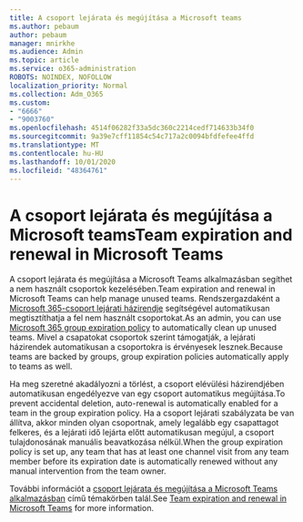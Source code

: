 ```yaml
---
title: A csoport lejárata és megújítása a Microsoft teams
ms.author: pebaum
author: pebaum
manager: mnirkhe
ms.audience: Admin
ms.topic: article
ms.service: o365-administration
ROBOTS: NOINDEX, NOFOLLOW
localization_priority: Normal
ms.collection: Adm_O365
ms.custom:
- "6666"
- "9003760"
ms.openlocfilehash: 4514f06282f33a5dc360c2214cedf714633b34f0
ms.sourcegitcommit: 9a39e7cff11854c54c717a2c0094bfdfefee4ffd
ms.translationtype: MT
ms.contentlocale: hu-HU
ms.lasthandoff: 10/01/2020
ms.locfileid: "48364761"
---
```

# <a name="team-expiration-and-renewal-in-microsoft-teams"></a><span data-ttu-id="aeca2-102">A csoport lejárata és megújítása a Microsoft teams</span><span class="sxs-lookup"><span data-stu-id="aeca2-102">Team expiration and renewal in Microsoft Teams</span></span>

<span data-ttu-id="aeca2-103">A csoport lejárata és megújítása a Microsoft Teams alkalmazásban segíthet a nem használt csoportok kezelésében.</span><span class="sxs-lookup"><span data-stu-id="aeca2-103">Team expiration and renewal in Microsoft Teams can help manage unused teams.</span></span> <span data-ttu-id="aeca2-104">Rendszergazdaként a  [Microsoft 365-csoport lejárati házirendje](https://docs.microsoft.com/microsoft-365/admin/create-groups/office-365-groups-expiration-policy)  segítségével automatikusan megtisztíthatja a fel nem használt csoportokat.</span><span class="sxs-lookup"><span data-stu-id="aeca2-104">As an admin, you can use  [Microsoft 365 group expiration policy](https://docs.microsoft.com/microsoft-365/admin/create-groups/office-365-groups-expiration-policy)  to automatically clean up unused teams.</span></span> <span data-ttu-id="aeca2-105">Mivel a csapatokat csoportok szerint támogatják, a lejárati házirendek automatikusan a csoportokra is érvényesek lesznek.</span><span class="sxs-lookup"><span data-stu-id="aeca2-105">Because teams are backed by groups, group expiration policies automatically apply to teams as well.</span></span>

<span data-ttu-id="aeca2-106">Ha meg szeretné akadályozni a törlést, a csoport elévülési házirendjében automatikusan engedélyezve van egy csoport automatikus megújítása.</span><span class="sxs-lookup"><span data-stu-id="aeca2-106">To prevent accidental deletion, auto-renewal is automatically enabled for a team in the group expiration policy.</span></span> <span data-ttu-id="aeca2-107">Ha a csoport lejárati szabályzata be van állítva, akkor minden olyan csoportnak, amely legalább egy csapattagot felkeres, és a lejárati idő lejárta előtt automatikusan megújul, a csoport tulajdonosának manuális beavatkozása nélkül.</span><span class="sxs-lookup"><span data-stu-id="aeca2-107">When the group expiration policy is set up, any team that has at least one channel visit from any team member before its expiration date is automatically renewed without any manual intervention from the team owner.</span></span>  

<span data-ttu-id="aeca2-108">További információt a  [csoport lejárata és megújítása a Microsoft Teams alkalmazásban](https://docs.microsoft.com/microsoftteams/team-expiration-renewal)  című témakörben talál.</span><span class="sxs-lookup"><span data-stu-id="aeca2-108">See  [Team expiration and renewal in Microsoft Teams](https://docs.microsoft.com/microsoftteams/team-expiration-renewal)  for more information.</span></span>

